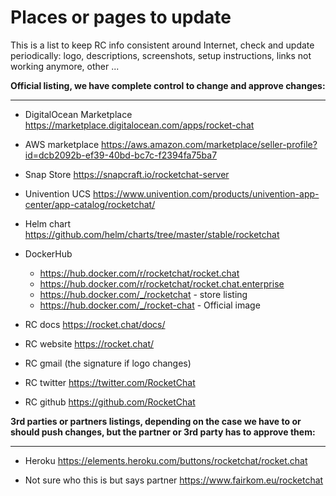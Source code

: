 # Places or pages to update

This is a list to keep RC info consistent around Internet, check and update periodically: logo, descriptions, screenshots, setup instructions, links not working anymore, other ...

**Official listing, we have complete control to change and approve changes:**
___

- DigitalOcean Marketplace <https://marketplace.digitalocean.com/apps/rocket-chat>

- AWS marketplace <https://aws.amazon.com/marketplace/seller-profile?id=dcb2092b-ef39-40bd-bc7c-f2394fa75ba7>

- Snap Store <https://snapcraft.io/rocketchat-server>

- Univention UCS <https://www.univention.com/products/univention-app-center/app-catalog/rocketchat/>

- Helm chart <https://github.com/helm/charts/tree/master/stable/rocketchat>

- DockerHub 
  - <https://hub.docker.com/r/rocketchat/rocket.chat>
  - <https://hub.docker.com/r/rocketchat/rocket.chat.enterprise>
  - <https://hub.docker.com/_/rocketchat> - store listing
  - <https://hub.docker.com/_/rocket-chat> - Official image

- RC docs <https://rocket.chat/docs/>

- RC website <https://rocket.chat/>

- RC gmail (the signature if logo changes)

- RC twitter <https://twitter.com/RocketChat>

- RC github <https://github.com/RocketChat>

**3rd parties or partners listings, depending on the case we have to or should push changes, but the partner or 3rd party has to approve them:**
___

- Heroku <https://elements.heroku.com/buttons/rocketchat/rocket.chat>

- Not sure who this is but says partner <https://www.fairkom.eu/rocketchat>
